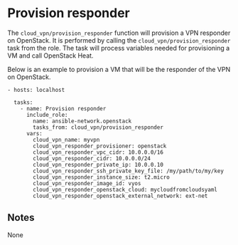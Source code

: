 # Provision responder
The `cloud_vpn/provision_responder` function will provision a VPN responder
on OpenStack.
It is performed by calling the `cloud_vpn/provision_responder` task from the role.
The task will process variables needed for provisioning a VM and call OpenStack Heat.

Below is an example to provision a VM that will be the responder of the VPN on OpenStack.

```
- hosts: localhost

  tasks:
    - name: Provision responder
      include_role:
        name: ansible-network.openstack
        tasks_from: cloud_vpn/provision_responder
      vars:
        cloud_vpn_name: myvpn
        cloud_vpn_responder_provisioner: openstack
        cloud_vpn_responder_vpc_cidr: 10.0.0.0/16
        cloud_vpn_responder_cidr: 10.0.0.0/24
        cloud_vpn_responder_private_ip: 10.0.0.10
        cloud_vpn_responder_ssh_private_key_file: /my/path/to/my/key
        cloud_vpn_responder_instance_size: t2.micro
        cloud_vpn_responder_image_id: vyos
        cloud_vpn_responder_openstack_cloud: mycloudfromcloudsyaml
        cloud_vpn_responder_openstack_external_network: ext-net
```

## Notes
None

